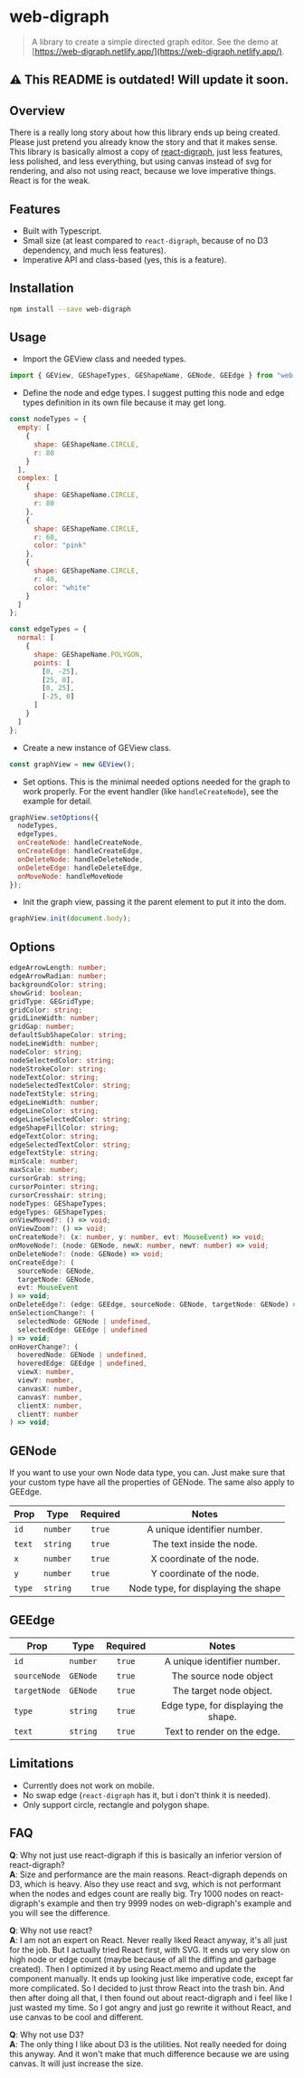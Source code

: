 # web-digraph

> A library to create a simple directed graph editor. See the demo at [https://web-digraph.netlify.app/](https://web-digraph.netlify.app/).

## :warning: This README is outdated! Will update it soon.

## Overview

There is a really long story about how this library ends up being created. Please just pretend you already know the story and that it makes sense.
This library is basically almost a copy of [react-digraph](https://github.com/uber/react-digraph), just less features, less polished, and less everything, but using canvas instead of svg for rendering, and also not using react, because we love imperative things. React is for the weak.

## Features

- Built with Typescript.
- Small size (at least compared to `react-digraph`, because of no D3 dependency, and much less features).
- Imperative API and class-based (yes, this is a feature).

## Installation

```bash
npm install --save web-digraph
```

## Usage

- Import the GEView class and needed types.

```js
import { GEView, GEShapeTypes, GEShapeName, GENode, GEEdge } from "web-digraph";
```

- Define the node and edge types. I suggest putting this node and edge types definition in its own file because it may get long.

```js
const nodeTypes = {
  empty: [
    {
      shape: GEShapeName.CIRCLE,
      r: 80
    }
  ],
  complex: [
    {
      shape: GEShapeName.CIRCLE,
      r: 80
    },
    {
      shape: GEShapeName.CIRCLE,
      r: 60,
      color: "pink"
    },
    {
      shape: GEShapeName.CIRCLE,
      r: 40,
      color: "white"
    }
  ]
};

const edgeTypes = {
  normal: [
    {
      shape: GEShapeName.POLYGON,
      points: [
        [0, -25],
        [25, 0],
        [0, 25],
        [-25, 0]
      ]
    }
  ]
};
```

- Create a new instance of GEView class.

```js
const graphView = new GEView();
```

- Set options. This is the minimal needed options needed for the graph to work properly. For the event handler (like `handleCreateNode`), see the example for detail.

```js
graphView.setOptions({
  nodeTypes,
  edgeTypes,
  onCreateNode: handleCreateNode,
  onCreateEdge: handleCreateEdge,
  onDeleteNode: handleDeleteNode,
  onDeleteEdge: handleDeleteEdge,
  onMoveNode: handleMoveNode
});
```

- Init the graph view, passing it the parent element to put it into the dom.

```js
graphView.init(document.body);
```

## Options

```typescript
edgeArrowLength: number;
edgeArrowRadian: number;
backgroundColor: string;
showGrid: boolean;
gridType: GEGridType;
gridColor: string;
gridLineWidth: number;
gridGap: number;
defaultSubShapeColor: string;
nodeLineWidth: number;
nodeColor: string;
nodeSelectedColor: string;
nodeStrokeColor: string;
nodeTextColor: string;
nodeSelectedTextColor: string;
nodeTextStyle: string;
edgeLineWidth: number;
edgeLineColor: string;
edgeLineSelectedColor: string;
edgeShapeFillColor: string;
edgeTextColor: string;
edgeSelectedTextColor: string;
edgeTextStyle: string;
minScale: number;
maxScale: number;
cursorGrab: string;
cursorPointer: string;
cursorCrosshair: string;
nodeTypes: GEShapeTypes;
edgeTypes: GEShapeTypes;
onViewMoved?: () => void;
onViewZoom?: () => void;
onCreateNode?: (x: number, y: number, evt: MouseEvent) => void;
onMoveNode?: (node: GENode, newX: number, newY: number) => void;
onDeleteNode?: (node: GENode) => void;
onCreateEdge?: (
  sourceNode: GENode,
  targetNode: GENode,
  evt: MouseEvent
) => void;
onDeleteEdge?: (edge: GEEdge, sourceNode: GENode, targetNode: GENode) => void;
onSelectionChange?: (
  selectedNode: GENode | undefined,
  selectedEdge: GEEdge | undefined
) => void;
onHoverChange?: (
  hoveredNode: GENode | undefined,
  hoveredEdge: GEEdge | undefined,
  viewX: number,
  viewY: number,
  canvasX: number,
  canvasY: number,
  clientX: number,
  clientY: number
) => void;
```

## GENode

If you want to use your own Node data type, you can. Just make sure that your custom type have all the properties of GENode. The same also apply to GEEdge.

| Prop   |   Type   | Required |                Notes                |
| ------ | :------: | :------: | :---------------------------------: |
| `id`   | `number` |  `true`  |     A unique identifier number.     |
| `text` | `string` |  `true`  |      The text inside the node.      |
| `x`    | `number` |  `true`  |      X coordinate of the node.      |
| `y`    | `number` |  `true`  |      Y coordinate of the node.      |
| `type` | `string` |  `true`  | Node type, for displaying the shape |

## GEEdge

| Prop         |   Type   | Required |                Notes                 |
| ------------ | :------: | :------: | :----------------------------------: |
| `id`         | `number` |  `true`  |     A unique identifier number.      |
| `sourceNode` | `GENode` |  `true`  |        The source node object        |
| `targetNode` | `GENode` |  `true`  |       The target node object.        |
| `type`       | `string` |  `true`  | Edge type, for displaying the shape. |
| `text`       | `string` |  `true`  |     Text to render on the edge.      |

## Limitations

- Currently does not work on mobile.
- No swap edge (`react-digraph` has it, but i don't think it is needed).
- Only support circle, rectangle and polygon shape.

## FAQ

**Q**: Why not just use react-digraph if this is basically an inferior version of react-digraph?  
**A**: Size and performance are the main reasons. React-digraph depends on D3, which is heavy. Also they use react and svg, which is not performant when the nodes and edges count are really big. Try 1000 nodes on react-digraph's example and then try 9999 nodes on web-digraph's example and you will see the difference.

**Q**: Why not use react?  
**A**: I am not an expert on React. Never really liked React anyway, it's all just for the job. But I actually tried React first, with SVG. It ends up very slow on high node or edge count (maybe because of all the diffing and garbage created). Then I optimized it by using React.memo and update the component manually. It ends up looking just like imperative code, except far more complicated. So I decided to just throw React into the trash bin. And then after doing all that, I then found out about react-digraph and i feel like I just wasted my time. So I got angry and just go rewrite it without React, and use canvas to be cool and different.

**Q**: Why not use D3?  
**A**: The only thing I like about D3 is the utilities. Not really needed for doing this anyway. And it won't make that much difference because we are using canvas. It will just increase the size.
